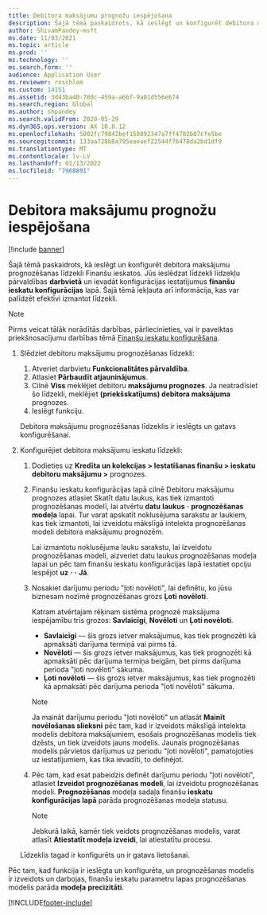 ```yaml
---
title: Debitora maksājumu prognožu iespējošana
description: Šajā tēmā paskaidrots, kā ieslēgt un konfigurēt debitora maksājumu prognozēšanas līdzekli Finanšu ieskatos.
author: ShivamPandey-msft
ms.date: 11/03/2021
ms.topic: article
ms.prod: ''
ms.technology: ''
ms.search.form: ''
audience: Application User
ms.reviewer: roschlom
ms.custom: 14151
ms.assetid: 3d43ba40-780c-459a-a66f-9a01d556e674
ms.search.region: Global
ms.author: shpandey
ms.search.validFrom: 2020-05-29
ms.dyn365.ops.version: AX 10.0.12
ms.openlocfilehash: 5002fc79842bef150892347a7ff4702b07cfe5be
ms.sourcegitcommit: 133aa728b8a795eaeaef22544f76478da2bd1df9
ms.translationtype: MT
ms.contentlocale: lv-LV
ms.lasthandoff: 01/13/2022
ms.locfileid: "7968891"
---
```

# <a name="enable-customer-payment-predictions"></a>Debitora maksājumu prognožu iespējošana

[!include [banner](../includes/banner.md)]

Šajā tēmā paskaidrots, kā ieslēgt un konfigurēt debitora maksājumu prognozēšanas līdzekli Finanšu ieskatos. Jūs ieslēdzat līdzekli līdzekļu pārvaldības **darbvietā** un ievadāt konfigurācijas iestatījumus **finanšu ieskatu konfigurācijas** lapā. Šajā tēmā iekļauta arī informācija, kas var palīdzēt efektīvi izmantot līdzekli.

> [!NOTE]
> Pirms veicat tālāk norādītās darbības, pārliecinieties, vai ir paveiktas priekšnosacījumu darbības tēmā [Finanšu ieskatu konfigurēšana](configure-for-fin-insites.md).

1. Slēdziet debitoru maksājumu prognozēšanas līdzekli:

    1. Atveriet darbvietu **Funkcionalitātes pārvaldība**.
    2. Atlasiet **Pārbaudīt atjauninājumus**.
    3. Cilnē **Viss** meklējiet debitoru **maksājumu prognozes**. Ja neatradīsiet šo līdzekli, meklējiet **(priekšskatījums) debitora maksājuma** prognozes. 
    4. Ieslēgt funkciju.

    Debitora maksājumu prognozēšanas līdzeklis ir ieslēgts un gatavs konfigurēšanai.

2. Konfigurējiet debitora maksājumu ieskatu līdzekli:

    1. Dodieties uz **Kredīta un kolekcijas \> Iestatīšanas finanšu \> ieskatu debitoru maksājumu \>** prognozes.
    2. Finanšu ieskatu konfigurācijas lapā cilnē Debitoru maksājumu prognozes atlasiet Skatīt datu laukus, kas tiek izmantoti prognozēšanas modelī, lai atvērtu **datu** **laukus** **·** **prognozēšanas modeļa** lapai. Tur varat apskatīt noklusējuma sarakstu ar laukiem, kas tiek izmantoti, lai izveidotu mākslīgā intelekta prognozēšanas modeli debitora maksājumu prognozēm.

        Lai izmantotu noklusējuma lauku sarakstu, lai izveidotu prognozēšanas modeli, aizveriet datu laukus prognozēšanas modeļa lapai un pēc tam finanšu ieskatu konfigurācijas lapā iestatiet opciju Iespējot **uz** **·** **·** **Jā**.

    3. Nosakiet darījumu periodu "ļoti novēloti", lai definētu, ko jūsu biznesam nozīmē prognozēšanas grozs **Ļoti novēloti**.

        Katram atvērtajam rēķinam sistēma prognozē maksājuma iespējamību trīs grozos: **Savlaicīgi**, **Novēloti** un **Ļoti novēloti**.

        - **Savlaicīgi** — šis grozs ietver maksājumus, kas tiek prognozēti kā apmaksāti darījuma termiņā vai pirms tā.
        - **Novēloti** — šis grozs ietver maksājumus, kas tiek prognozēti kā apmaksāti pēc darījuma termiņa beigām, bet pirms darījuma perioda "ļoti novēloti" sākuma.
        - **Ļoti novēloti** — šis grozs ietver maksājumus, kas tiek prognozēti kā apmaksāti pēc darījuma perioda "ļoti novēloti" sākuma.

        > [!NOTE]
        > Ja maināt darījumu periodu "ļoti novēloti" un atlasāt **Mainīt novēlošanas slieksni** pēc tam, kad ir izveidots mākslīgā intelekta modelis debitora maksājumiem, esošais prognozēšanas modelis tiek dzēsts, un tiek izveidots jauns modelis. Jaunais prognozēšanas modelis pārvietos darījumus uz periodu "ļoti novēloti", pamatojoties uz iestatījumiem, kas tika ievadīti, to definējot.

    4. Pēc tam, kad esat pabeidzis definēt darījumu periodu "ļoti novēloti", atlasiet **Izveidot prognozēšanas modeli**, lai izveidotu prognozēšanas modeli. **Prognozēšanas** modeļa sadaļa finanšu **ieskatu konfigurācijas lapā** parāda prognozēšanas modeļa statusu.

        > [!NOTE]
        > Jebkurā laikā, kamēr tiek veidots prognozēšanas modelis, varat atlasīt **Atiestatīt modeļa izveidi**, lai atiestatītu procesu.

    Līdzeklis tagad ir konfigurēts un ir gatavs lietošanai.

Pēc tam, kad funkcija ir ieslēgta un konfigurēta, un prognozēšanas modelis ir izveidots un darbojas, finanšu ieskatu parametru lapas prognozēšanas modelis parāda **modeļa** **precizitāti**.

[!INCLUDE[footer-include](../../includes/footer-banner.md)]
